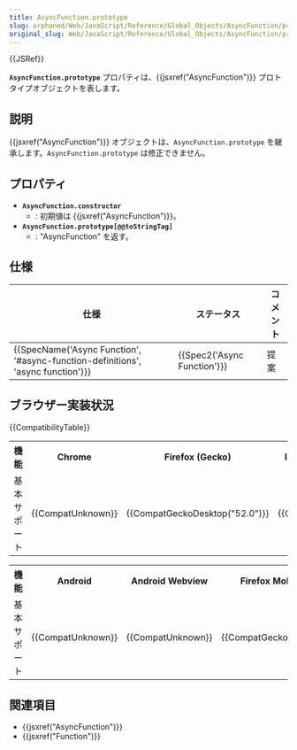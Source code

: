 ```yaml
---
title: AsyncFunction.prototype
slug: orphaned/Web/JavaScript/Reference/Global_Objects/AsyncFunction/prototype
original_slug: Web/JavaScript/Reference/Global_Objects/AsyncFunction/prototype
---
```


{{JSRef}}

**`AsyncFunction.prototype`** プロパティは、{{jsxref("AsyncFunction")}} プロトタイプオブジェクトを表します。

## 説明

{{jsxref("AsyncFunction")}} オブジェクトは、`AsyncFunction.prototype` を継承します。`AsyncFunction.prototype` は修正できません。

## プロパティ

- **`AsyncFunction.constructor`**
  - : 初期値は {{jsxref("AsyncFunction")}}。
- **`AsyncFunction.prototype[@@toStringTag]`**
  - : "AsyncFunction" を返す。

## 仕様

| 仕様                                                                                                     | ステータス                           | コメント |
| -------------------------------------------------------------------------------------------------------- | ------------------------------------ | -------- |
| {{SpecName('Async Function', '#async-function-definitions', 'async function')}} | {{Spec2('Async Function')}} | 提案     |

## ブラウザー実装状況

{{CompatibilityTable}}

<table class="compat-table">
  <tbody>
    <tr>
      <th>機能</th>
      <th>Chrome</th>
      <th>Firefox (Gecko)</th>
      <th>Internet Explorer</th>
      <th>Edge</th>
      <th>Opera</th>
      <th>Safari (WebKit)</th>
    </tr>
    <tr>
      <td>基本サポート</td>
      <td>{{CompatUnknown}}</td>
      <td>{{CompatGeckoDesktop("52.0")}}</td>
      <td>{{CompatUnknown}}</td>
      <td>{{CompatUnknown}}</td>
      <td>{{CompatUnknown}}</td>
      <td>{{CompatUnknown}}</td>
    </tr>
  </tbody>
</table>

<table class="compat-table">
  <tbody>
    <tr>
      <th>機能</th>
      <th>Android</th>
      <th>Android Webview</th>
      <th>Firefox Mobile (Gecko)</th>
      <th>IE Mobile</th>
      <th>Opera Mobile</th>
      <th>Safari Mobile</th>
      <th>Chrome for Android</th>
    </tr>
    <tr>
      <td>基本サポート</td>
      <td>{{CompatUnknown}}</td>
      <td>{{CompatUnknown}}</td>
      <td>{{CompatGeckoMobile("52.0")}}</td>
      <td>{{CompatUnknown}}</td>
      <td>{{CompatUnknown}}</td>
      <td>{{CompatUnknown}}</td>
      <td>{{CompatUnknown}}</td>
    </tr>
  </tbody>
</table>

## 関連項目

- {{jsxref("AsyncFunction")}}
- {{jsxref("Function")}}
